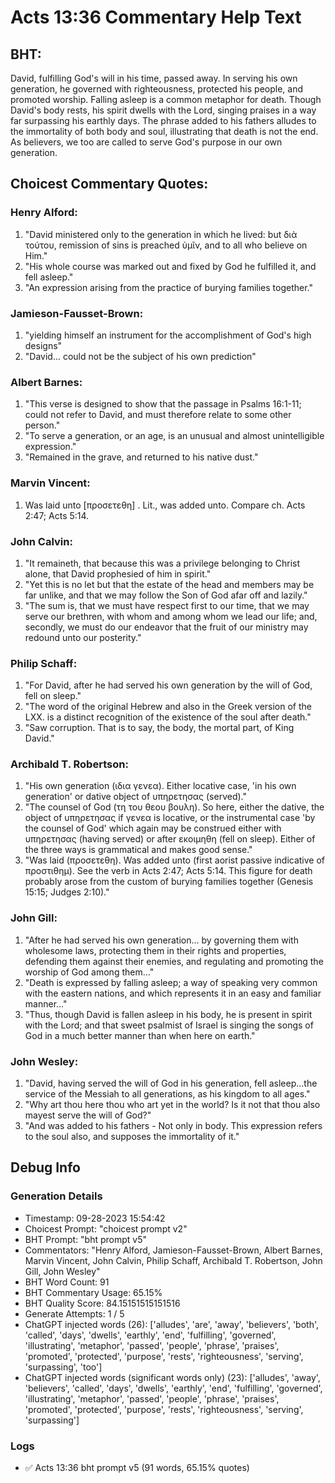 # Acts 13:36 Commentary Help Text

## BHT:
David, fulfilling God's will in his time, passed away. In serving his own generation, he governed with righteousness, protected his people, and promoted worship. Falling asleep is a common metaphor for death. Though David's body rests, his spirit dwells with the Lord, singing praises in a way far surpassing his earthly days. The phrase added to his fathers alludes to the immortality of both body and soul, illustrating that death is not the end. As believers, we too are called to serve God's purpose in our own generation.

## Choicest Commentary Quotes:
### Henry Alford:
1. "David ministered only to the generation in which he lived: but διὰ τούτου, remission of sins is preached ὑμῖν, and to all who believe on Him."
2. "His whole course was marked out and fixed by God he fulfilled it, and fell asleep."
3. "An expression arising from the practice of burying families together."

### Jamieson-Fausset-Brown:
1. "yielding himself an instrument for the accomplishment of God's high designs"
2. "David... could not be the subject of his own prediction"

### Albert Barnes:
1. "This verse is designed to show that the passage in Psalms 16:1-11; could not refer to David, and must therefore relate to some other person."
2. "To serve a generation, or an age, is an unusual and almost unintelligible expression."
3. "Remained in the grave, and returned to his native dust."

### Marvin Vincent:
1. Was laid unto [προσετεθη] . Lit., was added unto. Compare ch. Acts 2:47; Acts 5:14.

### John Calvin:
1. "It remaineth, that because this was a privilege belonging to Christ alone, that David prophesied of him in spirit."
2. "Yet this is no let but that the estate of the head and members may be far unlike, and that we may follow the Son of God afar off and lazily."
3. "The sum is, that we must have respect first to our time, that we may serve our brethren, with whom and among whom we lead our life; and, secondly, we must do our endeavor that the fruit of our ministry may redound unto our posterity."

### Philip Schaff:
1. "For David, after he had served his own generation by the will of God, fell on sleep."
2. "The word of the original Hebrew and also in the Greek version of the LXX. is a distinct recognition of the existence of the soul after death."
3. "Saw corruption. That is to say, the body, the mortal part, of King David."

### Archibald T. Robertson:
1. "His own generation (ιδια γενεα). Either locative case, 'in his own generation' or dative object of υπηρετησας (served)."
2. "The counsel of God (τη του θεου βουλη). So here, either the dative, the object of υπηρετησας if γενεα is locative, or the instrumental case 'by the counsel of God' which again may be construed either with υπηρετησας (having served) or after εκοιμηθη (fell on sleep). Either of the three ways is grammatical and makes good sense."
3. "Was laid (προσετεθη). Was added unto (first aorist passive indicative of προστιθημ). See the verb in Acts 2:47; Acts 5:14. This figure for death probably arose from the custom of burying families together (Genesis 15:15; Judges 2:10)."

### John Gill:
1. "After he had served his own generation... by governing them with wholesome laws, protecting them in their rights and properties, defending them against their enemies, and regulating and promoting the worship of God among them..." 
2. "Death is expressed by falling asleep; a way of speaking very common with the eastern nations, and which represents it in an easy and familiar manner..." 
3. "Thus, though David is fallen asleep in his body, he is present in spirit with the Lord; and that sweet psalmist of Israel is singing the songs of God in a much better manner than when here on earth."

### John Wesley:
1. "David, having served the will of God in his generation, fell asleep...the service of the Messiah to all generations, as his kingdom to all ages."
2. "Why art thou here thou who art yet in the world? Is it not that thou also mayest serve the will of God?"
3. "And was added to his fathers - Not only in body. This expression refers to the soul also, and supposes the immortality of it."


## Debug Info
### Generation Details
- Timestamp: 09-28-2023 15:54:42
- Choicest Prompt: "choicest prompt v2"
- BHT Prompt: "bht prompt v5"
- Commentators: "Henry Alford, Jamieson-Fausset-Brown, Albert Barnes, Marvin Vincent, John Calvin, Philip Schaff, Archibald T. Robertson, John Gill, John Wesley"
- BHT Word Count: 91
- BHT Commentary Usage: 65.15%
- BHT Quality Score: 84.15151515151516
- Generate Attempts: 1 / 5
- ChatGPT injected words (26):
	['alludes', 'are', 'away', 'believers', 'both', 'called', 'days', 'dwells', 'earthly', 'end', 'fulfilling', 'governed', 'illustrating', 'metaphor', 'passed', 'people', 'phrase', 'praises', 'promoted', 'protected', 'purpose', 'rests', 'righteousness', 'serving', 'surpassing', 'too']
- ChatGPT injected words (significant words only) (23):
	['alludes', 'away', 'believers', 'called', 'days', 'dwells', 'earthly', 'end', 'fulfilling', 'governed', 'illustrating', 'metaphor', 'passed', 'people', 'phrase', 'praises', 'promoted', 'protected', 'purpose', 'rests', 'righteousness', 'serving', 'surpassing']

### Logs
- ✅ Acts 13:36 bht prompt v5 (91 words, 65.15% quotes)